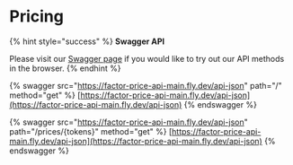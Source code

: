 # Pricing

{% hint style="success" %}
**Swagger API**

Please visit our [Swagger page](https://factor-price-api-main.fly.dev/api) if you would like to try out our API methods in the browser.
{% endhint %}

{% swagger src="https://factor-price-api-main.fly.dev/api-json" path="/" method="get" %}
[https://factor-price-api-main.fly.dev/api-json](https://factor-price-api-main.fly.dev/api-json)
{% endswagger %}

{% swagger src="https://factor-price-api-main.fly.dev/api-json" path="/prices/{tokens}" method="get" %}
[https://factor-price-api-main.fly.dev/api-json](https://factor-price-api-main.fly.dev/api-json)
{% endswagger %}
